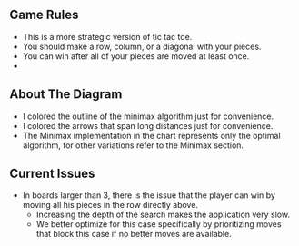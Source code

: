 ## Game Rules

- This is a more strategic version of tic tac toe.
- You should make a row, column, or a diagonal with your pieces.
- You can win after all of your pieces are moved at least once.
-

## About The Diagram

- I colored the outline of the minimax algorithm just for convenience.
- I colored the arrows that span long distances just for convenience.
- The Minimax implementation in the chart represents only the optimal algorithm, for other variations refer to the Minimax section.

## Current Issues

- In boards larger than 3, there is the issue that the player can win by moving all his pieces in the row directly above.
  - Increasing the depth of the search makes the application very slow.
  - We better optimize for this case specifically by prioritizing moves that block this case if no better moves are available.
